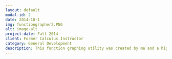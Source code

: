 ```yaml
---
layout: default
modal-id: 2
date: 2014-10-1
img: functiongrapher2.PNG
alt: image-alt
project-date: Fall 2014
client: Former Calculus Instructor
category: General Development
description: This function graphing utility was created by me and a high school classmate named Joshua Ferrell during the August of 2014. This version of the application will only work on Windows. It's capable of graphing functions through a GUI and supports navigating the rotation of a 2D equation about an axis in three dimensions. The escape key will close opened graphs - 3D graphs can be navigated using WASD for horizontal movement, and the Q and E keys to ascend and descend. I personally created almost all of the program with the exception of the 3D camera navigation system (my contributions there were limited to debugging and tuning). The program was in Java - and uses the Lightweight Java Graphics Library (LWJGL) and an equation parsing library called exp4j.
---
```

